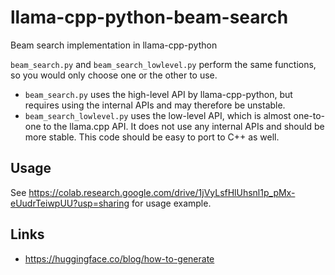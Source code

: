 # llama-cpp-python-beam-search
Beam search implementation in llama-cpp-python

`beam_search.py` and `beam_search_lowlevel.py` perform the same functions, so you would only choose one or the other to use.

- `beam_search.py` uses the high-level API by llama-cpp-python, but requires using the internal APIs and may therefore be unstable.
- `beam_search_lowlevel.py` uses the low-level API, which is almost one-to-one to the llama.cpp API. It does not use any internal APIs and should be more stable. This code should be easy to port to C++ as well.

## Usage

See https://colab.research.google.com/drive/1jVyLsfHlUhsnl1p_pMx-eUudrTeiwpUU?usp=sharing for usage example.

## Links

- https://huggingface.co/blog/how-to-generate
